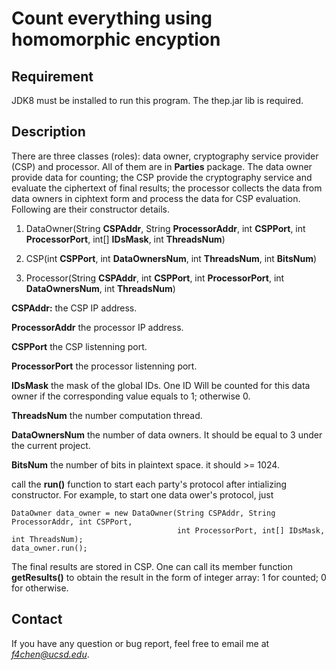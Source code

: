 Count everything using homomorphic encyption
====

Requirement
---
JDK8 must be installed to run this program. The thep.jar lib is required.

Description
---
There are three classes (roles): data owner, cryptography service provider (CSP) and processor. All of them are in **Parties** package.
The data owner provide data for counting; the CSP provide the cryptography service and evaluate the ciphertext of final results; the processor collects the data from data owners in ciphtext form and process the data for CSP evaluation. Following are their constructor details.

1. DataOwner(String **CSPAddr**, String **ProcessorAddr**, int **CSPPort**, int **ProcessorPort**, int[] **IDsMask**, int **ThreadsNum**) 

2. CSP(int **CSPPort**, int **DataOwnersNum**, int **ThreadsNum**, int **BitsNum**)

3. Processor(String **CSPAddr**, int **CSPPort**, int **ProcessorPort**, int **DataOwnersNum**, int **ThreadsNum**)

**CSPAddr:**
the CSP IP address.

**ProcessorAddr**
the processor IP address.

**CSPPort**
the CSP listenning port.

**ProcessorPort**
the processor listenning port.

**IDsMask**
the mask of the global IDs. One ID Will be counted for this data owner if the corresponding value equals to 1; otherwise 0.

**ThreadsNum**
the number computation thread.

**DataOwnersNum**
the number of data owners. It should be equal to 3 under the current project.

**BitsNum**
the number of bits in plaintext space. it should >= 1024. 

call the **run()** function to start each party's protocol after intializing constructor. For example, to start one data ower's protocol, just

```
DataOwner data_owner = new DataOwner(String CSPAddr, String ProcessorAddr, int CSPPort, 
                                     int ProcessorPort, int[] IDsMask, int ThreadsNum);
data_owner.run();
```

The final results are stored in CSP. One can call its member function **getResults()** to obtain the result in the form of integer array: 1 for counted; 0 for otherwise.

Contact
---
If you have any question or bug report, feel free to email me at *f4chen@ucsd.edu*.
